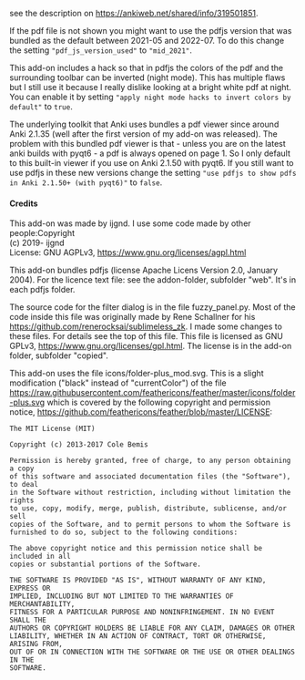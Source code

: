 see the description on https://ankiweb.net/shared/info/319501851.

If the pdf file is not shown you might want to use the pdfjs version that was bundled 
as the default between 2021-05 and 2022-07. To do this change the setting 
`"pdf_js_version_used"` to `"mid_2021"`.

This add-on includes a hack so that in pdfjs the colors of the pdf and the 
surrounding toolbar can be inverted (night mode). This has multiple flaws
but I still use it because I really dislike looking at a bright white pdf
at night. You can enable it by setting 
`"apply night mode hacks to invert colors by default"` to `true`.

The underlying toolkit that Anki uses bundles a pdf viewer since around
Anki 2.1.35 (well after the first version of my add-on was released). The 
problem with this bundled pdf viewer is that - unless you are on the 
latest anki builds with pyqt6 - a pdf is always opened on page 1. So 
I only default to this built-in viewer if you use on Anki 2.1.50 with pyqt6. 
If you still want to use pdfjs in these new versions change the setting 
`"use pdfjs to show pdfs in Anki 2.1.50+ (with pyqt6)"` to `false`.



#### Credits
This add-on was made by ijgnd. I use some code made by other people:Copyright<br>
(c) 2019- ijgnd<br>
License: GNU AGPLv3, https://www.gnu.org/licenses/agpl.html


This add-on bundles pdfjs (license Apache Licens Version 2.0, January 2004).
For the licence text file: see the addon-folder, subfolder "web". It's in each
pdfjs folder.


The source code for the filter dialog is in the file fuzzy_panel.py. Most of
the code inside this file was originally made by Rene Schallner for his 
https://github.com/renerocksai/sublimeless_zk. I made some changes to these files. 
For details see the top of this file. This file is licensed as GNU GPLv3, 
https://www.gnu.org/licenses/gpl.html. The license is in the add-on folder, subfolder
"copied".


This add-on uses the file icons/folder-plus_mod.svg. This is a slight modification 
("black" instead of "currentColor") of the file 
https://raw.githubusercontent.com/feathericons/feather/master/icons/folder-plus.svg 
which is covered by the following copyright and permission notice,
https://github.com/feathericons/feather/blob/master/LICENSE:

    The MIT License (MIT)

    Copyright (c) 2013-2017 Cole Bemis

    Permission is hereby granted, free of charge, to any person obtaining a copy
    of this software and associated documentation files (the "Software"), to deal
    in the Software without restriction, including without limitation the rights
    to use, copy, modify, merge, publish, distribute, sublicense, and/or sell
    copies of the Software, and to permit persons to whom the Software is
    furnished to do so, subject to the following conditions:

    The above copyright notice and this permission notice shall be included in all
    copies or substantial portions of the Software.

    THE SOFTWARE IS PROVIDED "AS IS", WITHOUT WARRANTY OF ANY KIND, EXPRESS OR
    IMPLIED, INCLUDING BUT NOT LIMITED TO THE WARRANTIES OF MERCHANTABILITY,
    FITNESS FOR A PARTICULAR PURPOSE AND NONINFRINGEMENT. IN NO EVENT SHALL THE
    AUTHORS OR COPYRIGHT HOLDERS BE LIABLE FOR ANY CLAIM, DAMAGES OR OTHER
    LIABILITY, WHETHER IN AN ACTION OF CONTRACT, TORT OR OTHERWISE, ARISING FROM,
    OUT OF OR IN CONNECTION WITH THE SOFTWARE OR THE USE OR OTHER DEALINGS IN THE
    SOFTWARE.